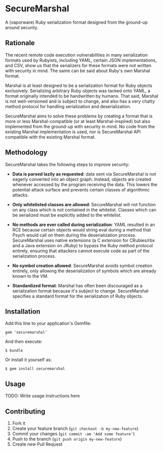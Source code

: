 SecureMarshal
=============

A (vaporware) Ruby serialization format designed from the ground-up
around security.

## Rationale

The recent remote code execution vulnerabilities in many serialization
formats used by Rubyists, including YAML, certain JSON implementations,
and CSV, show us that the serializers for these formats were not written
with security in mind. The same can be said about Ruby's own Marshal format.

Marshal is at least designed to be a serialization format for Ruby objects
exclusively. Serializing arbitrary Ruby objects was tacked onto YAML,
a format originally intended to be handwritten by humans. That said,
Marshal is not well-versioned and is subject to change, and also has a
very chatty method protocol for handling serialization and deserialization.

SecureMarshal aims to solve these problems by creating a format that is
more or less Marshal-compatible (or at least Marshal-inspired) but also
implemented from the ground-up with security in mind. No code from the
existing Marshal implementation is used, nor is SecureMarshal API
compatible with the existing Marshal format.

## Methodology

SecureMarshal takes the following steps to improve security:

* **Data is parsed lazily as requested**: data sent via SecureMarshal is not
  eagerly converted into an object graph. Instead, objects are created
  whenever accessed by the program receiving the data. This lowers the
  potential attack surface and prevents certain classes of algorithmic attacks.

* **Only whitelisted classes are allowed**: SecureMarshal will not function
  on any class which is not contained in the whitelist. Classes which can
  be serialized must be explicitly added to the whitelist.

* **No methods are ever called during serialization**: YAML resulted in an
  RCE because certain objects would string eval during a method that Psych
  would call on them during the deserialization process. SecureMarshal
  uses native extensions (a C extension for CRubies/rbx and a Java extension
  on JRuby) to bypass the Ruby method protocol entirely, ensuring that
  attackers cannot execute code as part of the serialization process.

* **No symbol creation allowed**: SecureMarshal avoids symbol creation
  entirely, only allowing the deserialization of symbols which are already
  known to the VM.

* **Standardized format**: Marshal has often been discouraged as a
  serialization format because it's subject to change. SecureMarshal specifies
  a standard format for the serialization of Ruby objects.

## Installation

Add this line to your application's Gemfile:

    gem 'securemarshal'

And then execute:

    $ bundle

Or install it yourself as:

    $ gem install securemarshal

## Usage

TODO: Write usage instructions here

## Contributing

1. Fork it
2. Create your feature branch (`git checkout -b my-new-feature`)
3. Commit your changes (`git commit -am 'Add some feature'`)
4. Push to the branch (`git push origin my-new-feature`)
5. Create new Pull Request
